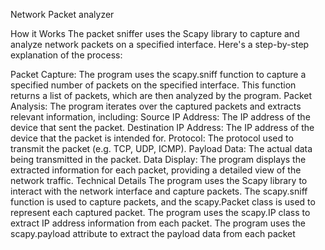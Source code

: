Network Packet analyzer

How it Works
The packet sniffer uses the Scapy library to capture and analyze network packets on a specified interface. Here's a step-by-step explanation of the process:

Packet Capture: The program uses the scapy.sniff function to capture a specified number of packets on the specified interface. This function returns a list of packets, which are then analyzed by the program.
Packet Analysis: The program iterates over the captured packets and extracts relevant information, including:
Source IP Address: The IP address of the device that sent the packet.
Destination IP Address: The IP address of the device that the packet is intended for.
Protocol: The protocol used to transmit the packet (e.g. TCP, UDP, ICMP).
Payload Data: The actual data being transmitted in the packet.
Data Display: The program displays the extracted information for each packet, providing a detailed view of the network traffic.
Technical Details
The program uses the Scapy library to interact with the network interface and capture packets.
The scapy.sniff function is used to capture packets, and the scapy.Packet class is used to represent each captured packet.
The program uses the scapy.IP class to extract IP address information from each packet.
The program uses the scapy.payload attribute to extract the payload data from each packet
